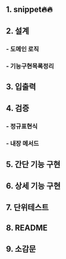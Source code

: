
## 1. snippet🔥🔥

## 2. 설계
### - 도메인 로직
### - 기능구현목록정리

## 3. 입출력

## 4. 검증

### - 정규표현식

### - 내장 메서드

## 5. 간단 기능 구현

## 6. 상세 기능 구현

## 7. 단위테스트

## 8. README

## 9. 소감문